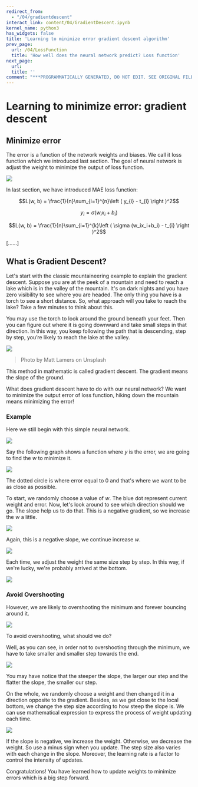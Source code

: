 ```yaml
---
redirect_from:
  - "/04/gradientdescent"
interact_link: content/04/GradientDescent.ipynb
kernel_name: python3
has_widgets: false
title: 'Learning to minimize error gradient descent algorithm'
prev_page:
  url: /04/LossFunction
  title: 'How well does the neural network predict? Loss function'
next_page:
  url: 
  title: ''
comment: "***PROGRAMMATICALLY GENERATED, DO NOT EDIT. SEE ORIGINAL FILES IN /content***"
---
```


# Learning to minimize error: gradient descent

## Minimize error

The error is a function of the network weights and biases. We call it loss function which  we introduced last section. The goal of neural network is adjust the weight to minimize the output of loss function.

![](img/GA0.png)

In last section, we have introduced MAE loss function:

$$L(w, b) = \frac{1}{n}\sum_{i=1}^{n}\left ( y_{i} - t_{i} \right )^2$$

$$y_i = \sigma (w_ix_i+b_i)$$

$$L(w, b) = \frac{1}{n}\sum_{i=1}^{k}\left ( \sigma (w_ix_i+b_i) - t_{i} \right )^2$$

[......]

## What is Gradient Descent?

Let's start with the classic mountaineering example to explain the gradient descent. Suppose you are at the peek of a mountain and need to reach a lake which is in the valley of the mountain. It's on dark nights and you have zero visibility to see where you are headed. The only thing you have is a torch to see a short distance. So, what approach will you take to reach the lake? Take a few minutes to think about this.

You may use the torch to look around the ground beneath your feet. Then you can figure out where it is going downward and take small steps in that direction. In this way, you keep following the path that is descending, step by step, you’re likely to reach the lake at the valley.

![](img/mountain.png)

>Photo by Matt Lamers on Unsplash

This method in mathematic is called gradient descent. The gradient means the slope of the ground.

What does gradient descent have to do with our neural network? We want to minimize the output error of loss function, hiking down the mountain means minimizing the error!

### Example

Here we still begin with this simple neural network. 

![](img/0.png)

Say the following graph shows a function where $y$ is the error, we are going to find the $w$ to minimize it.

![](img/gd1.png)

The dotted circle is where error equal to $0$ and that's where we want to be as close as possible.

To start, we randomly choose a value of $w$. The blue dot represent current weight and error. Now, let's look around to see which direction should we go. The slope help us to do that. This is a negative gradient, so we increase the $w$ a little.

![](img/gd2.png)

Again, this is a negative slope, we continue increase $w$.

![](img/gd3.png)

Each time, we adjust the weight the same size step by step. In this way, if we're lucky, we're probably arrived at the bottom.

![](img/gd5.png)

### Avoid Overshooting

However, we are likely to overshooting the minimum and forever bouncing around it.

![](img/gd4.png)

To avoid overshooting, what should we do?

Well, as you can see, in order not to overshooting through the minimum, we have to take smaller and smaller step towards the end.

![](img/gd6.png)

You may have notice that the steeper the slope, the larger our step and the flatter the slope, the smaller our step.

On the whole, we randomly choose a weight and then changed it in a direction opposite to the gradient. Besides, as we get close to the local bottom, we change the step size according to how steep the slope is. We can use mathematical expression to express the process of weight updating each time.

![](img/gd7.png)

If the slope is negative, we increase the weight. Otherwise, we decrease the weight. So use a minus sign when you update. The step size also varies with each change in the slope. Moreover, the learning rate is a factor to control the intensity of updates. 

Congratulations! You have learned how to update weights to minimize errors which is a big step forward.
